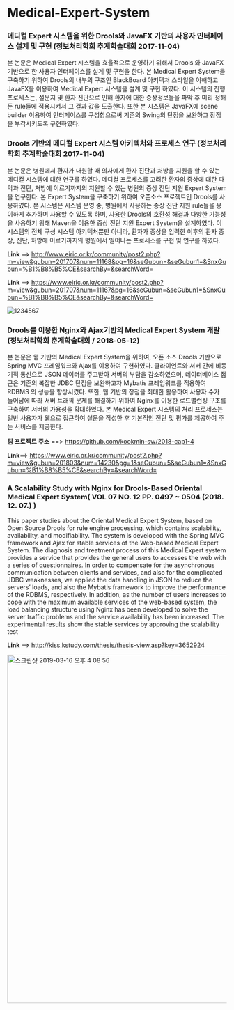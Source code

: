 # Medical-Expert-System


### 메디컬 Expert 시스템을 위한 Drools와 JavaFX 기반의 사용자 인터페이스 설계 및 구현 (정보처리학회 추계학술대회 2017-11-04)

본 논문은 Medical Expert 시스템을 효율적으로 운영하기 위해서 Drools 와 JavaFX기반으로 한 사용자 인터페이스를 설계 및 구현을 한다. 본 Medical Expert System을 구축하기 위하여 Drools의 내부의 구조인 BlackBoard 아키텍처 스타일을 이해하고 JavaFX을 이용하여 Medical Expert 시스템을 설계 및 구현 하였다. 이 시스템의 진행 프로세스는, 설문지 및 환자 진단으로 인해 환자에 대한 증상정보들을 파악 후 미리 정해 둔 rule들에 적용시켜서 그 결과 값을 도출한다. 또한 본 시스템은 JavaFX에 scene builder 이용하여 인터페이스를 구성함으로써 기존의 Swing의 단점을 보완하고 장점을 부각시키도록 구현하였다.

### Drools 기반의 메디컬 Expert 시스템 아키텍처와 프로세스 연구 (정보처리학회 추계학술대회 2017-11-04)

본 논문은 병원에서 환자가 내원할 때 의사에게 환자 진단과 처방을 지원을 할 수 있는 메디컬 시스템에 대한 연구를 하였다. 메디컬 프로세스를 고려한 환자의 증상에 대한 파악과 진단, 처방에 이르기까지의 지원할 수 있는 병원의 증상 진단 지원 Expert System을 연구한다. 본 Expert System을 구축하기 위하여 오픈소스 프로젝트인 Drools를 사용하였다. 본 시스템은 시스템 운영 중, 병원에서 사용하는 증상 진단 지원 rule들을 용이하게 추가하며 사용할 수 있도록 하며, 사용한 Drools의 호환성 해결과 다양한 기능성을 사용하기 위해 Maven을 이용한 증상 진단 지원 Expert System을 설계하였다. 이 시스템의 전체 구성 시스템 아키텍처뿐만 아니라, 환자가 증상을 입력한 이후의 환자 증상, 진단, 처방에 이르기까지의 병원에서 일어나는 프로세스를 구현 및 연구를 하였다.

**Link** ==> http://www.eiric.or.kr/community/post2.php?m=view&gubun=201707&num=11168&pg=16&seGubun=&seGubun1=&SnxGubun=%B1%B8%B5%CE&searchBy=&searchWord=


**Link** ==> https://www.eiric.or.kr/community/post2.php?m=view&gubun=201707&num=11167&pg=16&seGubun=&seGubun1=&SnxGubun=%B1%B8%B5%CE&searchBy=&searchWord=

![1234567](https://user-images.githubusercontent.com/26623547/38420093-34964aa8-3992-11e8-8a3e-c00376b94ead.JPG)


### Drools를 이용한 Nginx와 Ajax기반의 Medical Expert System 개발 (정보처리학회 춘계학술대회 / 2018-05-12)

본 논문은 웹 기반의 Medical Expert System을 위하여, 오픈 소스 Drools 기반으로 Spring MVC 프레임워크와 Ajax를 이용하여 구현하였다. 클라이언트와 서버 간에 비동기적 통신으로 JSON 데이터를 주고받아 서버의 부담을 감소하였으며, 데이터베이스 접근은 기존의 복잡한 JDBC 단점을 보완하고자 Mybatis 프레임워크를 적용하여 RDBMS 의 성능을 향상시켰다. 또한, 웹 기반의 장점을 최대한 활용하여 사용자 수가 늘어남에 따라 서버 트래픽 문제를 해결하기 위하여 Nginx를 이용한 로드밸런싱 구조를 구축하여 서버의 가용성을 확대하였다. 본 Medical Expert 시스템의 처리 프로세스는 일반 사용자가 웹으로 접근하여 설문을 작성한 후 기본적인 진단 및 평가를 제공하여 주는 서비스를 제공한다.	

**팀 프로젝트 주소** ==> https://github.com/kookmin-sw/2018-cap1-4


**Link**==> https://www.eiric.or.kr/community/post2.php?m=view&gubun=201803&num=14230&pg=1&seGubun=5&seGubun1=&SnxGubun=%B1%B8%B5%CE&searchBy=&searchWord=


### A Scalability Study with Nginx for Drools-Based Oriental Medical Expert System( VOL 07 NO. 12 PP. 0497 ~ 0504 (2018. 12. 07.) )

This paper studies about the Oriental Medical Expert System, based on Open Source Drools for rule engine processing, which contains scalability, availability, and modifiability. The system is developed with the Spring MVC framework and Ajax for stable services of the Web-based Medical Expert System. The diagnosis and treatment process of this Medical Expert system provides a service that provides the general users to accesses the web with a series of questionnaires. In order to compensate for the asynchronous communication between clients and services, and also for the complicated JDBC weaknesses, we applied the data handling in JSON to reduce the servers’ loads, and also the Mybatis framework to improve the performance of the RDBMS, respectively. In addition, as the number of users increases to cope with the maximum available services of the web-based system, the load balancing structure using Nginx has been developed to solve the server traffic problems and the service availability has been increased. The experimental results show the stable services by approving the scalability test

**Link** ==> http://kiss.kstudy.com/thesis/thesis-view.asp?key=3652924

<img width="800" alt="스크린샷 2019-03-16 오후 4 08 56" src="https://user-images.githubusercontent.com/26623547/54472086-2d635900-4806-11e9-812e-533d238e35d7.png">


